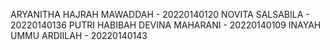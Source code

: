 ARYANITHA HAJRAH MAWADDAH - 20220140120
NOVITA SALSABILA - 20220140136
PUTRI HABIBAH DEVINA MAHARANI - 20220140109
INAYAH UMMU ARDIILAH - 20220140143
